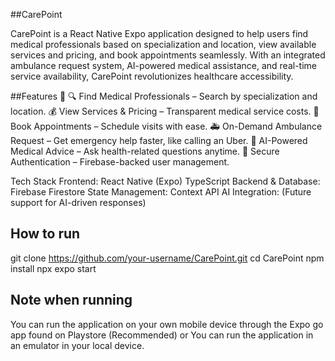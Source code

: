 ##CarePoint 

CarePoint is a React Native Expo application designed to help users find medical professionals based on specialization and location, view available services and pricing, and book appointments seamlessly. With an integrated ambulance request system, AI-powered medical assistance, and real-time service availability, CarePoint revolutionizes healthcare accessibility.

##Features 🚀
🔍 Find Medical Professionals – Search by specialization and location.
💰 View Services & Pricing – Transparent medical service costs.
📅 Book Appointments – Schedule visits with ease.
🚑 On-Demand Ambulance Request – Get emergency help faster, like calling an Uber.
🤖 AI-Powered Medical Advice – Ask health-related questions anytime.
🔐 Secure Authentication – Firebase-backed user management.

Tech Stack 
Frontend: React Native (Expo)
TypeScript
Backend & Database: Firebase Firestore
State Management: Context API
AI Integration: (Future support for AI-driven responses)

## How to run

git clone https://github.com/your-username/CarePoint.git
cd CarePoint
npm install
npx expo start

## Note when running
You can run the application on your own mobile device through the Expo go app found on Playstore (Recommended)
or
You can run the application in an emulator in your local device.



